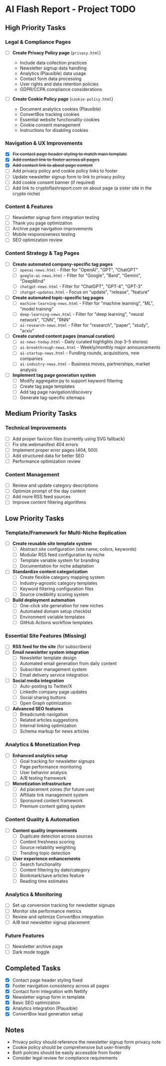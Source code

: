 # AI Flash Report - Project TODO

## High Priority Tasks

### Legal & Compliance Pages
- [ ] **Create Privacy Policy page** (`privacy.html`)
  - Include data collection practices
  - Newsletter signup data handling
  - Analytics (Plausible) data usage
  - Contact form data processing
  - User rights and data retention policies
  - GDPR/CCPA compliance considerations

- [ ] **Create Cookie Policy page** (`cookie-policy.html`)
  - Document analytics cookies (Plausible)
  - ConvertBox tracking cookies
  - Essential website functionality cookies
  - Cookie consent management
  - Instructions for disabling cookies

### Navigation & UX Improvements
- [x] ~~Fix contact page header styling to match main template~~
- [x] ~~Add contact link to footer across all pages~~
- [x] ~~Add contact link to about page content~~
- [ ] Add privacy policy and cookie policy links to footer
- [ ] Update newsletter signup form to link to privacy policy
- [ ] Add cookie consent banner (if required)
- [ ] Add link to cryptoflashreport.com on about page (a sister site in the crypto niche)

### Content & Features
- [ ] Newsletter signup form integration testing
- [ ] Thank you page optimization
- [ ] Archive page navigation improvements
- [ ] Mobile responsiveness testing
- [ ] SEO optimization review

### Content Strategy & Tag Pages
- [ ] **Create automated company-specific tag pages**
  - [ ] `openai-news.html` - Filter for "OpenAI", "GPT", "ChatGPT"
  - [ ] `google-ai-news.html` - Filter for "Google", "Bard", "Gemini", "DeepMind"
  - [ ] `chatgpt-news.html` - Filter for "ChatGPT", "GPT-4", "GPT-3"
  - [ ] `chatgpt-updates.html` - Focus on "update", "release", "feature"

- [ ] **Create automated topic-specific tag pages**
  - [ ] `machine-learning-news.html` - Filter for "machine learning", "ML", "model training"
  - [ ] `deep-learning-news.html` - Filter for "deep learning", "neural network", "CNN", "RNN"
  - [ ] `ai-research-news.html` - Filter for "research", "paper", "study", "arxiv"

- [ ] **Create curated content pages (manual curation)**
  - [ ] `ai-news-today.html` - Daily curated highlights (top 3-5 stories)
  - [ ] `ai-breakthrough-news.html` - Weekly/monthly major announcements
  - [ ] `ai-startup-news.html` - Funding rounds, acquisitions, new companies
  - [ ] `ai-industry-news.html` - Business moves, partnerships, market analysis

- [ ] **Implement tag page generation system**
  - [ ] Modify aggregator.py to support keyword filtering
  - [ ] Create tag page templates
  - [ ] Add tag page navigation/discovery
  - [ ] Generate tag-specific sitemaps

## Medium Priority Tasks

### Technical Improvements
- [ ] Add proper favicon files (currently using SVG fallback)
- [ ] Fix site.webmanifest 404 errors
- [ ] Implement proper error pages (404, 500)
- [ ] Add structured data for better SEO
- [ ] Performance optimization review

### Content Management
- [ ] Review and update category descriptions
- [ ] Optimize prompt of the day content
- [ ] Add more RSS feed sources
- [ ] Improve content filtering algorithms

## Low Priority Tasks

### Template/Framework for Multi-Niche Replication
- [ ] **Create reusable site template system**
  - [ ] Abstract site configuration (site name, colors, keywords)
  - [ ] Modular RSS feed configuration by niche
  - [ ] Template variable system for branding
  - [ ] Documentation for niche adaptation

- [ ] **Standardize content categorization**
  - [ ] Create flexible category mapping system
  - [ ] Industry-agnostic category templates
  - [ ] Keyword filtering configuration files
  - [ ] Source credibility scoring system

- [ ] **Build deployment automation**
  - [ ] One-click site generation for new niches
  - [ ] Automated domain setup checklist
  - [ ] Environment variable templates
  - [ ] GitHub Actions workflow templates

### Essential Site Features (Missing)
- [ ] **RSS feed for the site** (for subscribers)
- [ ] **Email newsletter system integration**
  - [ ] Newsletter template design
  - [ ] Automated email generation from daily content
  - [ ] Subscriber management system
  - [ ] Email delivery service integration

- [ ] **Social media integration**
  - [ ] Auto-posting to Twitter/X
  - [ ] LinkedIn company page updates
  - [ ] Social sharing buttons
  - [ ] Open Graph optimization

- [ ] **Advanced SEO features**
  - [ ] Breadcrumb navigation
  - [ ] Related articles suggestions
  - [ ] Internal linking optimization
  - [ ] Schema markup for news articles

### Analytics & Monetization Prep
- [ ] **Enhanced analytics setup**
  - [ ] Goal tracking for newsletter signups
  - [ ] Page performance monitoring
  - [ ] User behavior analysis
  - [ ] A/B testing framework

- [ ] **Monetization infrastructure**
  - [ ] Ad placement zones (for future use)
  - [ ] Affiliate link management system
  - [ ] Sponsored content framework
  - [ ] Premium content gating system

### Content Quality & Automation
- [ ] **Content quality improvements**
  - [ ] Duplicate detection across sources
  - [ ] Content freshness scoring
  - [ ] Source reliability weighting
  - [ ] Trending topic detection

- [ ] **User experience enhancements**
  - [ ] Search functionality
  - [ ] Content filtering by date/category
  - [ ] Bookmark/save articles feature
  - [ ] Reading time estimates

### Analytics & Monitoring
- [ ] Set up conversion tracking for newsletter signups
- [ ] Monitor site performance metrics
- [ ] Review and optimize ConvertBox integration
- [ ] A/B test newsletter signup placement

### Future Features
- [ ] Newsletter archive page
- [ ] Dark mode toggle

## Completed Tasks
- [x] Contact page header styling fixed
- [x] Footer navigation consistency across all pages
- [x] Contact form integration with Netlify
- [x] Newsletter signup form in template
- [x] Basic SEO optimization
- [x] Analytics integration (Plausible)
- [x] ConvertBox lead generation setup

## Notes
- Privacy policy should reference the newsletter signup form privacy note
- Cookie policy should be comprehensive but user-friendly
- Both policies should be easily accessible from footer
- Consider legal review for compliance requirements 